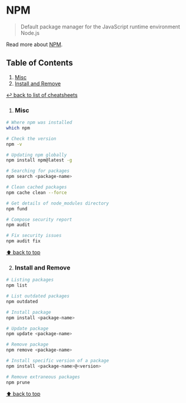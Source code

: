 # NPM
> Default package manager for the JavaScript runtime environment Node.js

Read more about [NPM](https://www.npmjs.com/).

## Table of Contents

1. [Misc](#misc)
1. [Install and Remove](#install-and-remove)

[↩ back to list of cheatsheets](README.md#list-of-cheatsheets)

1. ### Misc

```bash
# Where npm was installed
which npm

# Check the version
npm -v

# Updating npm globally
npm install npm@latest -g

# Searching for packages
npm search <package-name>

# Clean cached packages
npm cache clean --force

# Get details of node_modules directory
npm fund

# Compose security report
npm audit

# Fix security issues
npm audit fix
```

[⬆ back to top](#table-of-contents)

2. ### Install and Remove

```bash
# Listing packages
npm list

# List outdated packages
npm outdated

# Install package
npm install <package-name>

# Update package
npm update <package-name>

# Remove package
npm remove <package-name>

# Install specific version of a package
npm install <package-name>@<version>

# Remove extraneous packages
npm prune
```

[⬆ back to top](#table-of-contents)
